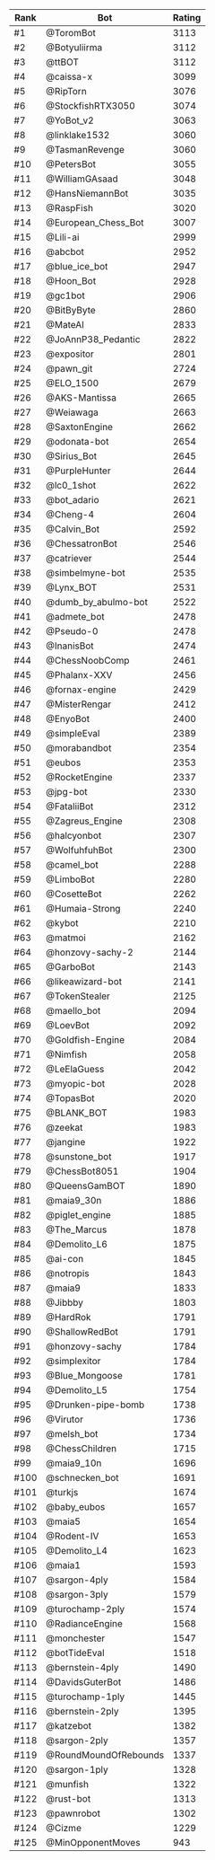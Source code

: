Rank|Bot|Rating
---|---|---
#1|@ToromBot|3113
#2|@Botyuliirma|3112
#3|@ttBOT|3112
#4|@caissa-x|3099
#5|@RipTorn|3076
#6|@StockfishRTX3050|3074
#7|@YoBot_v2|3063
#8|@linklake1532|3060
#9|@TasmanRevenge|3060
#10|@PetersBot|3055
#11|@WilliamGAsaad|3048
#12|@HansNiemannBot|3035
#13|@RaspFish|3020
#14|@European_Chess_Bot|3007
#15|@Lili-ai|2999
#16|@abcbot|2952
#17|@blue_ice_bot|2947
#18|@Hoon_Bot|2928
#19|@gc1bot|2906
#20|@BitByByte|2860
#21|@MateAI|2833
#22|@JoAnnP38_Pedantic|2822
#23|@expositor|2801
#24|@pawn_git|2724
#25|@ELO_1500|2679
#26|@AKS-Mantissa|2665
#27|@Weiawaga|2663
#28|@SaxtonEngine|2662
#29|@odonata-bot|2654
#30|@Sirius_Bot|2645
#31|@PurpleHunter|2644
#32|@lc0_1shot|2622
#33|@bot_adario|2621
#34|@Cheng-4|2604
#35|@Calvin_Bot|2592
#36|@ChessatronBot|2546
#37|@catriever|2544
#38|@simbelmyne-bot|2535
#39|@Lynx_BOT|2531
#40|@dumb_by_abulmo-bot|2522
#41|@admete_bot|2478
#42|@Pseudo-0|2478
#43|@InanisBot|2474
#44|@ChessNoobComp|2461
#45|@Phalanx-XXV|2456
#46|@fornax-engine|2429
#47|@MisterRengar|2412
#48|@EnyoBot|2400
#49|@simpleEval|2389
#50|@morabandbot|2354
#51|@eubos|2353
#52|@RocketEngine|2337
#53|@jpg-bot|2330
#54|@FataliiBot|2312
#55|@Zagreus_Engine|2308
#56|@halcyonbot|2307
#57|@WolfuhfuhBot|2300
#58|@camel_bot|2288
#59|@LimboBot|2280
#60|@CosetteBot|2262
#61|@Humaia-Strong|2240
#62|@kybot|2210
#63|@matmoi|2162
#64|@honzovy-sachy-2|2144
#65|@GarboBot|2143
#66|@likeawizard-bot|2141
#67|@TokenStealer|2125
#68|@maello_bot|2094
#69|@LoevBot|2092
#70|@Goldfish-Engine|2084
#71|@Nimfish|2058
#72|@LeElaGuess|2042
#73|@myopic-bot|2028
#74|@TopasBot|2020
#75|@BLANK_BOT|1983
#76|@zeekat|1983
#77|@jangine|1922
#78|@sunstone_bot|1917
#79|@ChessBot8051|1904
#80|@QueensGamBOT|1890
#81|@maia9_30n|1886
#82|@piglet_engine|1885
#83|@The_Marcus|1878
#84|@Demolito_L6|1875
#85|@ai-con|1845
#86|@notropis|1843
#87|@maia9|1833
#88|@Jibbby|1803
#89|@HardRok|1791
#90|@ShallowRedBot|1791
#91|@honzovy-sachy|1784
#92|@simplexitor|1784
#93|@Blue_Mongoose|1781
#94|@Demolito_L5|1754
#95|@Drunken-pipe-bomb|1738
#96|@Virutor|1736
#97|@melsh_bot|1734
#98|@ChessChildren|1715
#99|@maia9_10n|1696
#100|@schnecken_bot|1691
#101|@turkjs|1674
#102|@baby_eubos|1657
#103|@maia5|1654
#104|@Rodent-IV|1653
#105|@Demolito_L4|1623
#106|@maia1|1593
#107|@sargon-4ply|1584
#108|@sargon-3ply|1579
#109|@turochamp-2ply|1574
#110|@RadianceEngine|1568
#111|@monchester|1547
#112|@botTideEval|1518
#113|@bernstein-4ply|1490
#114|@DavidsGuterBot|1486
#115|@turochamp-1ply|1445
#116|@bernstein-2ply|1395
#117|@katzebot|1382
#118|@sargon-2ply|1357
#119|@RoundMoundOfRebounds|1337
#120|@sargon-1ply|1328
#121|@munfish|1322
#122|@rust-bot|1313
#123|@pawnrobot|1302
#124|@Cizme|1229
#125|@MinOpponentMoves|943
